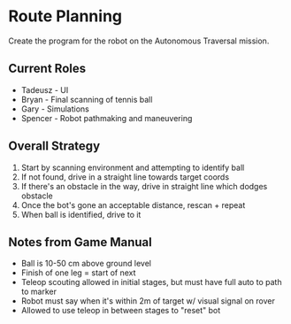 # Route Planning
Create the program for the robot on the Autonomous Traversal mission.

## Current Roles
* Tadeusz - UI
* Bryan - Final scanning of tennis ball
* Gary - Simulations
* Spencer - Robot pathmaking and maneuvering

## Overall Strategy
1. Start by scanning environment and attempting to identify ball
2. If not found, drive in a straight line towards target coords
3. If there's an obstacle in the way, drive in straight line which dodges obstacle
4. Once the bot's gone an acceptable distance, rescan + repeat
5. When ball is identified, drive to it

## Notes from Game Manual
* Ball is 10-50 cm above ground level
* Finish of one leg = start of next
* Teleop scouting allowed in initial stages, but must have full auto to path to marker
* Robot must say when it's within 2m of target w/ visual signal on rover
* Allowed to use teleop in between stages to "reset" bot
